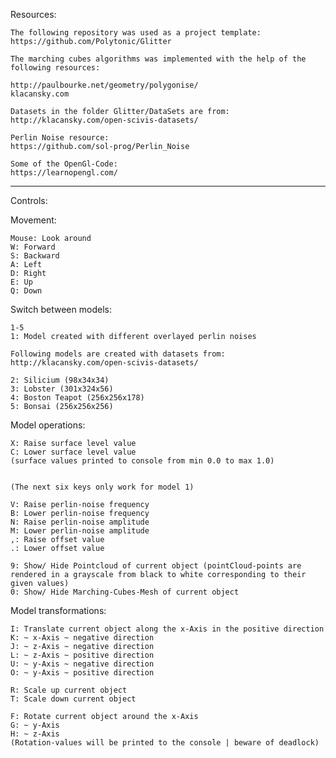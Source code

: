 Resources:

	The following repository was used as a project template:
	https://github.com/Polytonic/Glitter 

	The marching cubes algorithms was implemented with the help of the following resources:

	http://paulbourke.net/geometry/polygonise/
	klacansky.com

	Datasets in the folder Glitter/DataSets are from:
	http://klacansky.com/open-scivis-datasets/

	Perlin Noise resource:
	https://github.com/sol-prog/Perlin_Noise

	Some of the OpenGl-Code:
	https://learnopengl.com/

_____________________________________________________

Controls:

Movement:

	Mouse: Look around
	W: Forward
	S: Backward
	A: Left
	D: Right
	E: Up
	Q: Down


Switch between models:

	1-5
	1: Model created with different overlayed perlin noises
	
	Following models are created with datasets from:
	http://klacansky.com/open-scivis-datasets/
	
	2: Silicium (98x34x34)
	3: Lobster (301x324x56)
	4: Boston Teapot (256x256x178)
	5: Bonsai (256x256x256)

Model operations:

	X: Raise surface level value
	C: Lower surface level value
	(surface values printed to console from min 0.0 to max 1.0)


	(The next six keys only work for model 1)

	V: Raise perlin-noise frequency
	B: Lower perlin-noise frequency
	N: Raise perlin-noise amplitude
	M: Lower perlin-noise amplitude
	,: Raise offset value
	.: Lower offset value

	9: Show/ Hide Pointcloud of current object (pointCloud-points are rendered in a grayscale from black to white corresponding to their given values)
	0: Show/ Hide Marching-Cubes-Mesh of current object


Model transformations:

	I: Translate current object along the x-Axis in the positive direction
	K: ~ x-Axis ~ negative direction
	J: ~ z-Axis ~ negative direction 
	L: ~ z-Axis ~ positive direction
	U: ~ y-Axis ~ negative direction
	O: ~ y-Axis ~ positive direction

	R: Scale up current object
	T: Scale down current object

	F: Rotate current object around the x-Axis
	G: ~ y-Axis
	H: ~ z-Axis
	(Rotation-values will be printed to the console | beware of deadlock)

